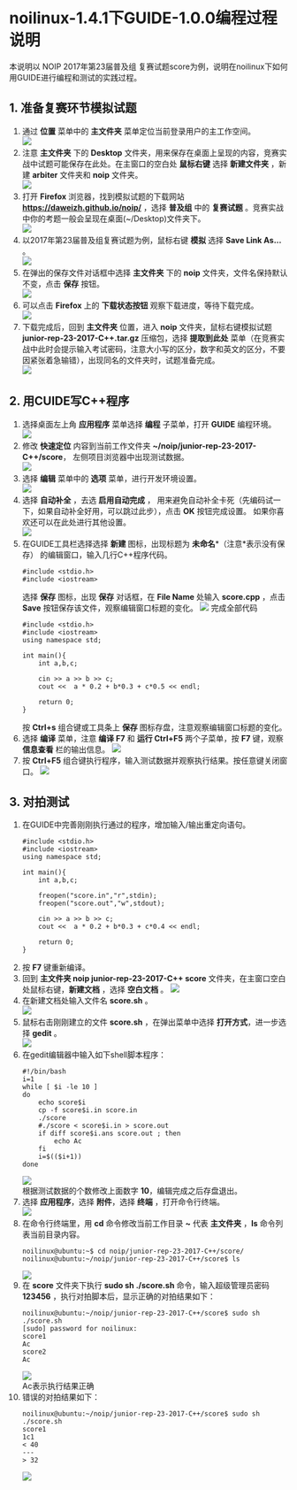 # noilinux-1.4.1下GUIDE-1.0.0编程过程说明

本说明以 NOIP 2017年第23届普及组 复赛试题score为例，说明在noilinux下如何用GUIDE进行编程和测试的实践过程。

## 1. 准备复赛环节模拟试题

1. 通过 **位置** 菜单中的 **主文件夹** 菜单定位当前登录用户的主工作空间。   
	![](images/coding/quest-01.png)
2. 注意 **主文件夹** 下的 **Desktop** 文件夹，用来保存在桌面上呈现的内容，竞赛实战中试题可能保存在此处。在主窗口的空白处 **鼠标右键** 选择 **新建文件夹** ，新建 **arbiter** 文件夹和 **noip** 文件夹。   
	![](images/coding/quest-02.png)
3. 打开 **Firefox** 浏览器，找到模拟试题的下载网站 **https://daweizh.github.io/noip/** ，选择 **普及组** 中的 **复赛试题** 。竞赛实战中你的考题一般会呈现在桌面(~/Desktop)文件夹下。     
	![](images/coding/quest-03.png)
4. 以2017年第23届普及组复赛试题为例，鼠标右键 **模拟** 选择 **Save Link As...** 。    
	![](images/coding/quest-04.png)
5. 在弹出的保存文件对话框中选择 **主文件夹** 下的 **noip** 文件夹，文件名保持默认不变，点击 **保存** 按钮。   
	![](images/coding/quest-05.png)
6. 可以点击 **Firefox** 上的 **下载状态按钮** 观察下载进度，等待下载完成。   
	![](images/coding/quest-06.png)
7. 下载完成后，回到 **主文件夹** 位置，进入 **noip** 文件夹，鼠标右键模拟试题 **junior-rep-23-2017-C++.tar.gz** 压缩包，选择 **提取到此处** 菜单（在竞赛实战中此时会提示输入考试密码，注意大小写的区分，数字和英文的区分，不要因紧张着急输错），出现同名的文件夹时，试题准备完成。   
	![](images/coding/quest-07.png)


## 2. 用CUIDE写C++程序
1. 选择桌面左上角 **应用程序** 菜单选择 **编程** 子菜单，打开 **GUIDE** 编程环境。   
	![](images/coding/guide-01.png)
2. 修改 **快速定位** 内容到当前工作文件夹 **~/noip/junior-rep-23-2017-C++/score**， 左侧项目浏览器中出现测试数据。   
	![](images/coding/guide-02.png)
3. 选择 **编辑** 菜单中的 **选项** 菜单，进行开发环境设置。    
	![](images/coding/guide-03.png)
4. 选择 **自动补全** ，去选 **启用自动完成** ， 用来避免自动补全卡死（先编码试一下，如果自动补全好用，可以跳过此步），点击 **OK** 按钮完成设置。 如果你喜欢还可以在此处进行其他设置。   
	![](images/coding/guide-04.png)
5. 在GUIDE工具栏选择选择 **新建** 图标，出现标题为 **未命名**\*（注意\*表示没有保存） 的编辑窗口，输入几行C++程序代码。
	~~~
    #include <stdio.h>
    #include <iostream>
	~~~
	选择 **保存** 图标，出现 **保存** 对话框，在 **File Name** 处输入 **score.cpp** ，点击 **Save** 按钮保存该文件，观察编辑窗口标题的变化。
	![](images/coding/guide-05.png)
	完成全部代码
	~~~
    #include <stdio.h>
    #include <iostream>
    using namespace std;
    
    int main(){
        int a,b,c;
        
        cin >> a >> b >> c;
        cout <<  a * 0.2 + b*0.3 + c*0.5 << endl;
        
        return 0;
    }
	~~~
	按 **Ctrl+s** 组合键或工具条上 **保存** 图标存盘，注意观察编辑窗口标题的变化。
6. 选择 **编译** 菜单，注意 **编译 F7** 和 **运行 Ctrl+F5** 两个子菜单，按 **F7** 键，观察 **信息查看** 栏的输出信息。
	![](images/coding/guide-06.png)
7. 按 **Ctrl+F5** 组合键执行程序，输入测试数据并观察执行结果。按任意键关闭窗口。
	![](images/coding/guide-07.png)

## 3. 对拍测试

1. 在GUIDE中完善刚刚执行通过的程序，增加输入/输出重定向语句。
	~~~
	#include <stdio.h>
	#include <iostream>
	using namespace std;
	
	int main(){
		int a,b,c;
		
		freopen("score.in","r",stdin);
		freopen("score.out","w",stdout);
		
		cin >> a >> b >> c;
		cout <<  a * 0.2 + b*0.3 + c*0.4 << endl;
		
		return 0;
	}
	~~~
2. 按 **F7** 键重新编译。
3. 回到 **主文件夹 noip junior-rep-23-2017-C++ score** 文件夹，在主窗口空白处鼠标右键，**新建文档** ，选择 **空白文档** 。
	![](images/coding/judge-01.png)
4. 在新建文档处输入文件名 **score.sh** 。    
	![](images/coding/judge-02.png)
5. 鼠标右击刚刚建立的文件 **score.sh** ，在弹出菜单中选择 **打开方式**，进一步选择 **gedit** 。    
	![](images/coding/judge-03.png)
6. 在gedit编辑器中输入如下shell脚本程序：
	~~~
    #!/bin/bash
    i=1
    while [ $i -le 10 ]
    do
        echo score$i
        cp -f score$i.in score.in
        ./score
        #./score < score$i.in > score.out
        if diff score$i.ans score.out ; then
            echo Ac
        fi
        i=$(($i+1))
    done
	~~~
	![](images/coding/judge-04.png)   
	根据测试数据的个数修改上面数字 **10**，编辑完成之后存盘退出。
7. 选择 **应用程序**，选择 **附件**，选择 **终端** ，打开命令行终端。   
	![](images/coding/judge-05.png)
8.  在命令行终端里，用 **cd** 命令修改当前工作目录 **~** 代表 **主文件夹** ，**ls** 命令列表当前目录内容。
	~~~
	noilinux@ubuntu:~$ cd noip/junior-rep-23-2017-C++/score/
	noilinux@ubuntu:~/noip/junior-rep-23-2017-C++/score$ ls
	~~~
	![](images/coding/judge-06.png)
9. 在 **score** 文件夹下执行 **sudo sh ./score.sh** 命令，输入超级管理员密码 **123456** ，执行对拍脚本后，显示正确的对拍结果如下：    
	~~~
	noilinux@ubuntu:~/noip/junior-rep-23-2017-C++/score$ sudo sh ./score.sh
	[sudo] password for noilinux: 
	score1
	Ac
	score2
	Ac
	~~~
	![](images/coding/judge-07.png)   
	Ac表示执行结果正确
10. 错误的对拍结果如下：    
	~~~
	noilinux@ubuntu:~/noip/junior-rep-23-2017-C++/score$ sudo sh ./score.sh
	score1
	1c1
	< 40
	---
	> 32
 	~~~
	![](images/coding/judge-08.png)

	
	
